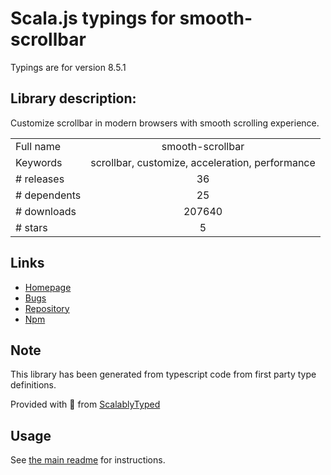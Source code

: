 
# Scala.js typings for smooth-scrollbar

Typings are for version 8.5.1

## Library description:
Customize scrollbar in modern browsers with smooth scrolling experience.

|                    |                 |
| ------------------ | :-------------: |
| Full name          | smooth-scrollbar |
| Keywords           | scrollbar, customize, acceleration, performance |
| # releases         | 36 |
| # dependents       | 25 |
| # downloads        | 207640 |
| # stars            | 5 |

## Links
- [Homepage](https://github.com/idiotWu/smooth-scrollbar#readme)
- [Bugs](https://github.com/idiotWu/smooth-scrollbar/issues)
- [Repository](https://github.com/idiotWu/smooth-scrollbar)
- [Npm](https://www.npmjs.com/package/smooth-scrollbar)
    


## Note
This library has been generated from typescript code from first party type definitions.

Provided with :purple_heart: from [ScalablyTyped](https://github.com/oyvindberg/ScalablyTyped)

## Usage
See [the main readme](../../readme.md) for instructions.


